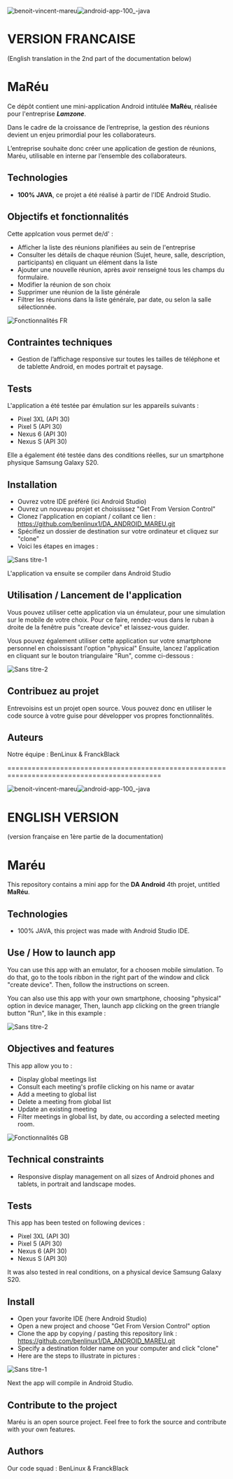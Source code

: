 ![benoit-vincent-mareu](https://github.com/benlinux1/DA_ANDROID_MAREU/assets/78255467/c42fc4c5-5ec4-4ddf-8d3c-f370ad512ec6)![android-app-100_-java](https://github.com/benlinux1/DA_ANDROID_MAREU/assets/78255467/1d9ab158-0a9a-4789-9d3c-70e12a3087c0)

# VERSION FRANCAISE
(English translation in the 2nd part of the documentation below)


# MaRéu

Ce dépôt contient une mini-application Android intitulée **MaRéu**, réalisée pour l'entreprise ***Lamzone***.

Dans le cadre de la croissance de l’entreprise, la gestion des réunions devient un enjeu primordial pour les collaborateurs.

L’entreprise souhaite donc créer une application de gestion de réunions, Maréu, utilisable en interne par l’ensemble des collaborateurs.


## Technologies
- **100% JAVA**, ce projet a été réalisé à partir de l'IDE Android Studio.


## Objectifs et fonctionnalités

Cette applcation vous permet de/d' :

- Afficher la liste des réunions planifiées au sein de l'entreprise
- Consulter les détails de chaque réunion (Sujet, heure, salle, description, participants) en cliquant un élément dans la liste
- Ajouter une nouvelle réunion, après avoir renseigné tous les champs du formulaire.
- Modifier la réunion de son choix
- Supprimer une réunion de la liste générale
- Filtrer les réunions dans la liste générale, par date, ou selon la salle sélectionnée.

![Fonctionnalités FR](https://user-images.githubusercontent.com/78255467/170277591-a668bcb3-74d9-4531-94c0-267d8e36e8e7.png)


## Contraintes techniques

- Gestion de l’affichage responsive sur toutes les tailles de téléphone et de tablette Android, en modes portrait et paysage.


## Tests

L'application a été testée par émulation sur les appareils suivants :
- Pixel 3XL (API 30)
- Pixel 5 (API 30)
- Nexus 6 (API 30)
- Nexus S (API 30)

Elle a également été testée dans des conditions réelles, sur un smartphone physique Samsung Galaxy S20.


## Installation
- Ouvrez votre IDE préféré (ici Android Studio)
- Ouvrez un nouveau projet et choississez "Get From Version Control"
- Clonez l'application en copiant / collant ce lien : https://github.com/benlinux1/DA_ANDROID_MAREU.git
- Spécifiez un dossier de destination sur votre ordinateur et cliquez sur "clone"
- Voici les étapes en images :

![Sans titre-1](https://user-images.githubusercontent.com/78255467/170271043-21297926-a109-4c5f-bebb-09849548bfe7.png)

L'application va ensuite se compiler dans Android Studio


## Utilisation / Lancement de l'application

Vous pouvez utiliser cette application via un émulateur, pour une simulation sur le mobile de votre choix.
Pour ce faire, rendez-vous dans le ruban à droite de la fenêtre puis "create device" et laissez-vous guider.

Vous pouvez également utiliser cette application sur votre smartphone personnel en choississant l'option "physical"
Ensuite, lancez l'application en cliquant sur le bouton triangulaire "Run", comme ci-dessous :

![Sans titre-2](https://user-images.githubusercontent.com/78255467/163193524-89842086-ca39-475c-afc2-e39e3e586f68.png)


## Contribuez au projet

Entrevoisins est un projet open source. Vous pouvez donc en utiliser le code source à votre guise pour développer vos propres fonctionnalités.


## Auteurs

Notre équipe : BenLinux & FranckBlack


============================================================================================

![benoit-vincent-mareu](https://github.com/benlinux1/DA_ANDROID_MAREU/assets/78255467/c42fc4c5-5ec4-4ddf-8d3c-f370ad512ec6)![android-app-100_-java](https://github.com/benlinux1/DA_ANDROID_MAREU/assets/78255467/1d9ab158-0a9a-4789-9d3c-70e12a3087c0)

# ENGLISH VERSION
(version française en 1ère partie de la documentation)


# Maréu

This repository contains a mini app for the **DA Android** 4th projet, untitled **MaRéu**.


## Technologies
- 100% JAVA, this project was made with Android Studio IDE.


## Use / How to launch app

You can use this app with an emulator, for a choosen mobile simulation.
To do that, go to the tools ribbon in the right part of the window and click "create device". Then, follow the instructions on screen.

You can also use this app with your own smartphone, choosing "physical" option in device manager, 
Then, launch app clicking on the green triangle button "Run", like in this example :

![Sans titre-2](https://user-images.githubusercontent.com/78255467/163193524-89842086-ca39-475c-afc2-e39e3e586f68.png)


## Objectives and features

This app allow you to :

- Display global meetings list
- Consult each meeting's profile clicking on his name or avatar
- Add a meeting to global list
- Delete a meeting from global list
- Update an existing meeting
- Filter meetings in global list, by date, ou according a selected meeting room.

![Fonctionnalités GB](https://user-images.githubusercontent.com/78255467/170277679-27b594b3-14e9-4507-9609-08f1dfa39dcc.png)


## Technical constraints

- Responsive display management on all sizes of Android phones and tablets, in portrait and landscape modes.


## Tests

This app has been tested on following devices :
- Pixel 3XL (API 30)
- Pixel 5 (API 30)
- Nexus 6 (API 30)
- Nexus S (API 30)

It was also tested in real conditions, on a physical device Samsung Galaxy S20.


## Install
- Open your favorite IDE (here Android Studio)
- Open a new project and choose "Get From Version Control" option
- Clone the app by copying / pasting this repository link : https://github.com/benlinux1/DA_ANDROID_MAREU.git
- Specify a destination folder name on your computer and click "clone"
- Here are the steps to illustrate in pictures :

![Sans titre-1](https://user-images.githubusercontent.com/78255467/170271169-7485e9fd-6986-4aca-82a2-237066fd9940.png)

Next the app will compile in Android Studio.


## Contribute to the project

Maréu is an open source project. Feel free to fork the source and contribute with your own features.


## Authors

Our code squad : BenLinux & FranckBlack
